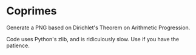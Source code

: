 # Coprimes
Generate a PNG based on Dirichlet's Theorem on Arithmetic Progression.

Code uses Python's zlib, and is ridiculously slow. Use if you have the patience.
